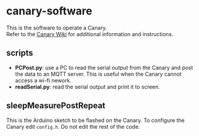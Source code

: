 # canary-software

This is the software to operate a Canary.  
Refer to the [Canary Wiki](https://gitlab.cern.ch/guescini/canary/-/wikis/home) for additional information and instructions.

## scripts
- **PCPost.py**: use a PC to read the serial output from the Canary and post the data to an MQTT server. This is useful when the Canary cannot access a wi-fi nework.
- **readSerial.py**: read the serial output and print it to screen.

## sleepMeasurePostRepeat
This is the Arduino sketch to be flashed on the Canary. To configure the Canary edit `config.h`. Do not edit the rest of the code.
